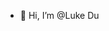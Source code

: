 - 👋 Hi, I’m @Luke Du


<!---
LukeDD899/LukeDD899 is a ✨ special ✨ repository because its `README.md` (this file) appears on your GitHub profile.
You can click the Preview link to take a look at your changes.
--->
